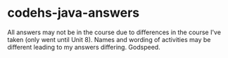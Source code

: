 # codehs-java-answers

All answers may not be in the course due to differences in the course I've taken (only went until Unit 8).
Names and wording of activities may be different leading to my answers differing. Godspeed.
